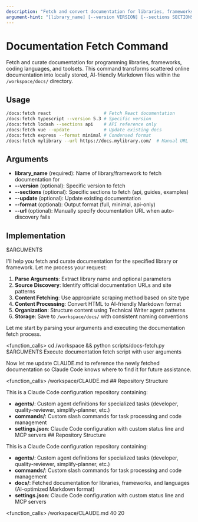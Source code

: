 ```yaml
---
description: "Fetch and convert documentation for libraries, frameworks, and languages into AI-friendly Markdown format"
argument-hint: "[library_name] [--version VERSION] [--sections SECTIONS] [--update] [--format FORMAT] [--url URL]"
---
```


# Documentation Fetch Command

Fetch and curate documentation for programming libraries, frameworks, coding languages, and toolsets. This command transforms scattered online documentation into locally stored, AI-friendly Markdown files within the `/workspace/docs/` directory.

## Usage

```bash
/docs:fetch react                    # Fetch React documentation
/docs:fetch typescript --version 5.3 # Specific version
/docs:fetch lodash --sections api    # API reference only
/docs:fetch vue --update             # Update existing docs
/docs:fetch express --format minimal # Condensed format
/docs:fetch mylibrary --url https://docs.mylibrary.com/  # Manual URL
```

## Arguments

- **library_name** (required): Name of library/framework to fetch documentation for
- **--version** (optional): Specific version to fetch
- **--sections** (optional): Specific sections to fetch (api, guides, examples)  
- **--update** (optional): Update existing documentation
- **--format** (optional): Output format (full, minimal, api-only)
- **--url** (optional): Manually specify documentation URL when auto-discovery fails

## Implementation

$ARGUMENTS

I'll help you fetch and curate documentation for the specified library or framework. Let me process your request:

1. **Parse Arguments**: Extract library name and optional parameters
2. **Source Discovery**: Identify official documentation URLs and site patterns  
3. **Content Fetching**: Use appropriate scraping method based on site type
4. **Content Processing**: Convert HTML to AI-friendly Markdown format
5. **Organization**: Structure content using Technical Writer agent patterns
6. **Storage**: Save to `/workspace/docs/` with consistent naming conventions

Let me start by parsing your arguments and executing the documentation fetch process.

<function_calls>
<invoke name="Bash">
<parameter name="command">cd /workspace && python scripts/docs-fetch.py $ARGUMENTS</parameter>
<parameter name="description">Execute documentation fetch script with user arguments</parameter>
</invoke>

Now let me update CLAUDE.md to reference the newly fetched documentation so Claude Code knows where to find it for future assistance.

<function_calls>
<invoke name="Edit">
<parameter name="file_path">/workspace/CLAUDE.md</parameter>
<parameter name="old_string">## Repository Structure

This is a Claude Code configuration repository containing:

- **agents/**: Custom agent definitions for specialized tasks (developer, quality-reviewer, simplify-planner, etc.)
- **commands/**: Custom slash commands for task processing and code management
- **settings.json**: Claude Code configuration with custom status line and MCP servers</parameter>
<parameter name="new_string">## Repository Structure

This is a Claude Code configuration repository containing:

- **agents/**: Custom agent definitions for specialized tasks (developer, quality-reviewer, simplify-planner, etc.)
- **commands/**: Custom slash commands for task processing and code management
- **docs/**: Fetched documentation for libraries, frameworks, and languages (AI-optimized Markdown format)
- **settings.json**: Claude Code configuration with custom status line and MCP servers</parameter>
</invoke>

<function_calls>
<invoke name="Read">
<parameter name="file_path">/workspace/CLAUDE.md</parameter>
<parameter name="offset">40</parameter>
<parameter name="limit">20</parameter>
</invoke>